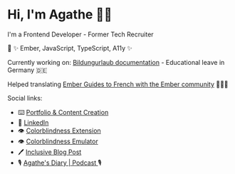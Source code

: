 # Hi, I'm Agathe 👩‍💻

I'm a Frontend Developer - Former Tech Recruiter

🧠 ✨ Ember, JavaScript, TypeScript, A11y ✨

Currently working on: <a href='https://github.com/Agathebadia/bildungsurlaub'>Bildungurlaub documentation</a> - Educational leave in Germany 🇩🇪

Helped translating <a href='https://github.com/DazzlingFugu/ember-fr-guides-source'>Ember Guides to French with the Ember community</a> 🐹🇫🇷

Social links:
-  ⌨️ <a href='https://agathe-badia.netlify.app/'> Portfolio & Content Creation</a>
-  🤝 <a href='https://www.linkedin.com/in/agathe-badia/'> LinkedIn</a>
- 👁️ <a href='https://github.com/Agathebadia/colorblind-extension'>Colorblindness Extension</a>
- 👁️ <a href='https://colorblindness-emulator.netlify.app/'>Colorblindness Emulator</a>
- 🖊️ <a href='https://inclusive-blog-post.netlify.app/'> Inclusive Blog Post</a>
- 🎙️ <a href='https://www.buzzsprout.com/1248158'> Agathe's Diary | Podcast </a>🎙️ 
